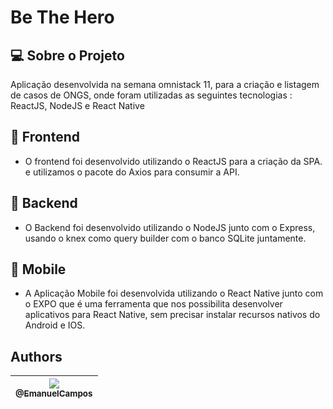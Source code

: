 # Be The Hero #

## :computer: Sobre o Projeto

Aplicação desenvolvida na semana omnistack 11, para a criação e listagem de casos de ONGS, onde foram utilizadas as seguintes tecnologias :
ReactJS, NodeJS e React Native

## :satellite: Frontend
* O frontend foi desenvolvido utilizando o ReactJS para a criação da SPA. e utilizamos o pacote do Axios para consumir a API.

## :satellite: Backend
* O Backend foi desenvolvido utilizando o NodeJS junto com o Express, usando o knex como query builder com o banco SQLite juntamente.

## :satellite: Mobile
* A Aplicação Mobile foi desenvolvida utilizando o React Native junto com o EXPO que é uma ferramenta que nos possibilita desenvolver aplicativos
para React Native, sem precisar instalar recursos nativos do Android e IOS.

## Authors

| [<img src="https://avatars2.githubusercontent.com/u/16262455?s=115&v=3"><br><sub>@EmanuelCampos</sub>](https://github.com/EmanuelCampos) |
| :------------------------------------------------------------------------------------------------------------------------------: |
